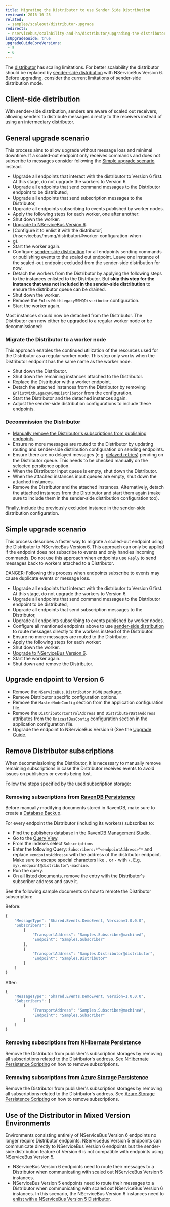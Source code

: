 ```yaml
---
title: Migrating the Distributor to use Sender Side Distribution
reviewed: 2016-10-25
related:
 - samples/scaleout/distributor-upgrade
redirects:
 - nservicebus/scalability-and-ha/distributor/upgrading-the-distributor
isUpgradeGuide: true
upgradeGuideCoreVersions:
 - 5
 - 6
---
```


The [distributor](/nservicebus/msmq/distributor) has scaling limitations. For better scalability the distributor should be replaced by [sender-side distribution](/nservicebus/msmq/sender-side-distribution.md) with NServiceBus Version 6. Before upgrading, consider the current limitations of sender-side distribution mode.


## Client-side distribution

With sender-side distribution, senders are aware of scaled out receivers, allowing senders to distribute messages directly to the receivers instead of using an intermediary distributor.


## General upgrade scenario

This process aims to allow upgrade without message loss and minimal downtime. If a scaled-out endpoint only receives commands and does not subscribe to messages consider following the [Simple upgrade scenario](#simple-upgrade-scenario) instead.

 * Upgrade all endpoints that interact with the distributor to Version 6 first. At this stage, do not upgrade the workers to Version 6.
  * Upgrade all endpoints that send command messages to the Distributor endpoint to be distributed,
  * Upgrade all endpoints that send subscription messages to the Distributor,
  * Upgrade all endpoints subscribing to events published by worker nodes.
 * Apply the following steps for each worker, one after another:
  * Shut down the worker.
  * [Upgrade to NServiceBus Version 6](#upgrade-endpoint-to-version-6).
  * [Configure it to enlist it with the distributor](/nservicebus/msmq/distributor/#worker-configuration-when-
  * g).
  * Start the worker again.
 * Configure [sender-side distribution](/nservicebus/msmq/sender-side-distribution.md) for all endpoints sending commands or publishing events to the scaled out endpoint. Leave one instance of the scaled-out endpoint excluded from the sender-side distribution for now.
 * Detach the workers from the Distributor by applying the following steps to the instances enlisted to the Distributor. But **skip this step for the instance that was not included in the sender-side distribution** to ensure the distributor queue can be drained.
  * Shut down the worker.
  * Remove the `EnlistWithLegacyMSMQDistributor` configuration.
  * Start the worker again.

Most instances should now be detached from the Distributor. The Distributor can now either be upgraded to a regular worker node or be decommissioned:


### Migrate the Distributor to a worker node

This approach enables the continued utilization of the resources used for the Distributor as a regular worker node. This step only works when the Distributor endpoint has the same name as the worker node.

 * Shut down the Distributor.
 * Shut down the remaining instances attached to the Distributor.
 * Replace the Distributor with a worker endpoint.
 * Detach the attached instances from the Distributor by removing `EnlistWithLegacyMSMQDistributor` from the configuration.
 * Start the Distributor and the detached instances again.
 * Adjust the sender-side distribution configurations to include these endpoints.


### Decommission the Distributor

 * [Manually remove the Distributor's subscriptions from publishing endpoints](#remove-distributor-subscriptions).
 * Ensure no more messages are routed to the Distributor by updating routing and sender-side distribution configuration on sending endpoints.
 * Ensure there are no delayed messages (e.g. [delayed retries](/nservicebus/recoverability/#delayed-retries)) pending on the Distributor queue. This needs to be checked manually on the selected persitence option.
 * When the Distributor input queue is empty, shut down the Distributor.
 * When the attached instances input queues are empty, shut down the attached instances.
 * Remove the Distributor and the attached instances. Alternatively, detach the attached instances from the Distributor and start them again (make sure to include them in the sender-side distribution configuration too).

Finally, include the previously excluded instance in the sender-side distribution configuration.


## Simple upgrade scenario

This process describes a faster way to migrate a scaled-out endpoint using the Distributor to NServiceBus Version 6. This approach can only be applied if the endpoint does not subscribe to events and only handles incoming commands. Do not use this approach when endpoints use `Reply` to send messages back to workers attached to a Distributor.

DANGER: Following this process when endpoints subscribe to events may cause duplicate events or message loss.

 * Upgrade all endpoints that interact with the distributor to Version 6 first. At this stage, do not upgrade the workers to Version 6.
  * Upgrade all endpoints that send command messages to the Distributor endpoint to be distributed,
  * Upgrade all endpoints that send subscription messages to the Distributor,
  * Upgrade all endpoints subscribing to events published by worker nodes.
 * Configure all mentioned endpoints above to use [sender-side distribution](/nservicebus/msmq/sender-side-distribution.md) to route messages directly to the workers instead of the Distributor.
 * Ensure no more messages are routed to the Distributor.
 * Apply the following steps for each worker:
  * Shut down the worker.
  * [Upgrade to NServiceBus Version 6](#upgrade-endpoint-to-version-6).
  * Start the worker again.
 * Shut down and remove the Distributor.


## Upgrade endpoint to Version 6

 * Remove the `NServiceBus.Distributor.MSMQ` package.
 * Remove Distributor specific configuration options.
  * Remove the `MasterNodeConfig` section from the application configuration file.
  * Remove the `DistributorControlAddress` and `DistributorDataAddress` attributes from the `UnicastBusConfig` configuration section in the application configuration file.
 * Upgrade the endpoint to NServiceBus Version 6 (See the [Upgrade Guide](/nservicebus/upgrades/5to6).


## Remove Distributor subscriptions

When decommissioning the Distributor, it is necessary to manually remove remaining subscriptions in case the Distributor receives events to avoid issues on publishers or events being lost.

Follow the steps specified by the used subscription storage:


### Removing subscriptions from [RavenDB Persistence](/nservicebus/ravendb)

Before manually modifying documents stored in RavenDB, make sure to create a [Database Backup](https://ravendb.net/docs/search/latest/csharp?searchTerm=backup).

For every endpoint the Distributor (including its workers) subscribes to:

 * Find the publishers database in the [RavenDB Management Studio](https://ravendb.net/docs/search/latest/csharp?searchTerm=management-studio).
 * Go to the [Query View](https://ravendb.net/docs/search/latest/csharp?searchTerm=query%20view).
 * From the indexes select `Subscriptions`
 * Enter the following Query: `Subscribers:*"<endpointAddress>"*` and replace `<endpointAddress>` with the address of the distributor endpoint. Make sure to escape special characters like `.` or `-` with `\`. E.g. `my\.endpoint@distributor\-machine`.
 * Run the query.
 * On all listed documents, remove the entry with the Distributor's subscriber address and save it.

See the following sample documents on how to remote the Distributor subscription:

Before:

```javascript
{
    "MessageType": "Shared.Events.DemoEvent, Version=1.0.0.0",
    "Subscribers": [
        {
            "TransportAddress": "Samples.Subscriber@machineA",
            "Endpoint": "Samples.Subscriber"
        },
        {
            "TransportAddress": "Samples.Distributor@distributor",
            "Endpoint": "Samples.Distributor"
        }
    ]
}
```

After:

```javascript
{
    "MessageType": "Shared.Events.DemoEvent, Version=1.0.0.0",
    "Subscribers": [
        {
            "TransportAddress": "Samples.Subscriber@machineA",
            "Endpoint": "Samples.Subscriber"
        }
    ]
}
```


### Removing subscriptions from [NHibernate Persistence](/nservicebus/nhibernate)

Remove the Distributor from publisher's subscription storages by removing all subscriptions related to the Distributor's address. See [NHibernate Persistence Scripting](/nservicebus/nhibernate/scripting.md) on how to remove subscriptions.


### Removing subscriptions from [Azure Storage Persistence](/nservicebus/azure-storage-persistence)

Remove the Distributor from publisher's subscription storages by removing all subscriptions related to the Distributor's address. See [Azure Storage Persistence Scripting](/nservicebus/azure-storage-persistence/scripting.md) on how to remove subscriptions.


## Use of the Distributor in Mixed Version Environments

Environments consisting entirely of NServiceBus Version 6 endpoints no longer require Distributor endpoints. NServiceBus Version 5 endpoints can communicate directly to NServiceBus Version 6 endpoints but the sender-side distribution feature of Version 6 is not compatible with endpoints using NServiceBus Version 5.

 * NServiceBus Version 6 endpoints need to route their messages to a Distributor when communicating with scaled out NServiceBus Version 5 instances.
 * NServiceBus Version 5 endpoints need to route their messages to a Distributor when communicating with scaled out NServiceBus Version 6 instances. In this scenario, the NServiceBus Version 6 instances need to [enlist with a NServiceBus Version 5 Distributor](/nservicebus/msmq/distributor/#worker-configuration-when-self-hosting).
